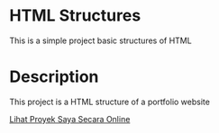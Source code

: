 # HTML Structures

This is a simple project basic structures of HTML

# Description

This project is a HTML structure of a portfolio website 

[Lihat Proyek Saya Secara Online]([https://github.com/fahmiahdiat/roadmap.sh](https://roadmap.sh/projects/basic-html-website))
